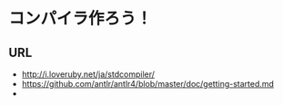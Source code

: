 # コンパイラ作ろう！
## URL
* http://i.loveruby.net/ja/stdcompiler/
* https://github.com/antlr/antlr4/blob/master/doc/getting-started.md
* 
